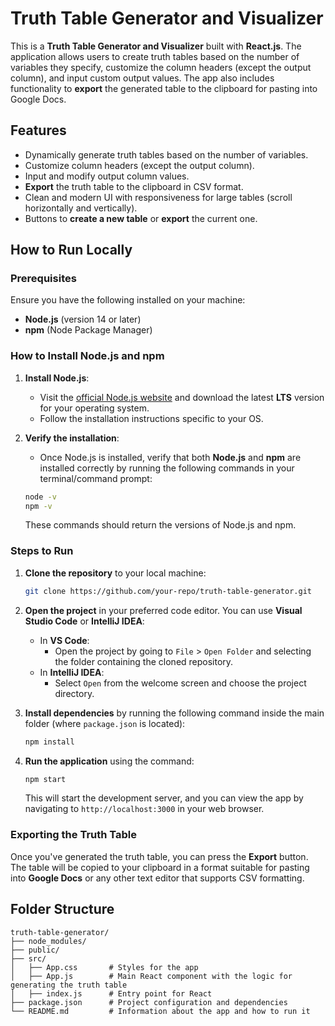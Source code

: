 # Truth Table Generator and Visualizer

This is a **Truth Table Generator and Visualizer** built with **React.js**. The application allows users to create truth tables based on the number of variables they specify, customize the column headers (except the output column), and input custom output values. The app also includes functionality to **export** the generated table to the clipboard for pasting into Google Docs.

## Features

- Dynamically generate truth tables based on the number of variables.
- Customize column headers (except the output column).
- Input and modify output column values.
- **Export** the truth table to the clipboard in CSV format.
- Clean and modern UI with responsiveness for large tables (scroll horizontally and vertically).
- Buttons to **create a new table** or **export** the current one.

## How to Run Locally

### Prerequisites

Ensure you have the following installed on your machine:

- **Node.js** (version 14 or later)
- **npm** (Node Package Manager)

### How to Install Node.js and npm

1. **Install Node.js**:

    - Visit the [official Node.js website](https://nodejs.org/) and download the latest **LTS** version for your operating system.
    - Follow the installation instructions specific to your OS.

2. **Verify the installation**:

    - Once Node.js is installed, verify that both **Node.js** and **npm** are installed correctly by running the following commands in your terminal/command prompt:

    ```bash
    node -v
    npm -v
    ```

    These commands should return the versions of Node.js and npm.

### Steps to Run

1. **Clone the repository** to your local machine:

    ```bash
    git clone https://github.com/your-repo/truth-table-generator.git
    ```

2. **Open the project** in your preferred code editor. You can use **Visual Studio Code** or **IntelliJ IDEA**:

    - In **VS Code**: 
        - Open the project by going to `File` > `Open Folder` and selecting the folder containing the cloned repository.
    - In **IntelliJ IDEA**: 
        - Select `Open` from the welcome screen and choose the project directory.

3. **Install dependencies** by running the following command inside the main folder (where `package.json` is located):

    ```bash
    npm install
    ```

4. **Run the application** using the command:

    ```bash
    npm start
    ```

    This will start the development server, and you can view the app by navigating to `http://localhost:3000` in your web browser.

### Exporting the Truth Table

Once you've generated the truth table, you can press the **Export** button. The table will be copied to your clipboard in a format suitable for pasting into **Google Docs** or any other text editor that supports CSV formatting.

## Folder Structure

```plaintext
truth-table-generator/
├── node_modules/
├── public/
├── src/
│   ├── App.css       # Styles for the app
│   ├── App.js        # Main React component with the logic for generating the truth table
│   ├── index.js      # Entry point for React
├── package.json      # Project configuration and dependencies
└── README.md         # Information about the app and how to run it
